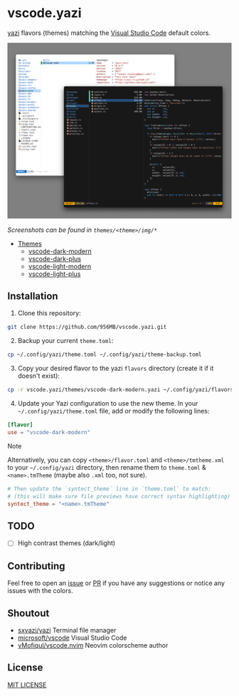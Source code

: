 # vscode.yazi

[yazi](https://github.com/sxyazi/yazi) flavors (themes) matching the [Visual Studio Code](https://code.visualstudio.com/) default colors.

![vscode-dark-modern](./img/preview.png)

<!-- TOC -->

_Screenshots can be found in `themes/<theme>/img/*`_

- [Themes](./themes/) 
    - [vscode-dark-modern](./themes/vscode-dark-modern.yazi/)
    - [vscode-dark-plus](./themes/vscode-dark-plus.yazi/)
    - [vscode-light-modern](./themes/vscode-light-modern.yazi/)
    - [vscode-light-plus](./themes/vscode-light-plus.yazi/)

<!-- /TOC -->

## Installation

1. Clone this repository:

```bash
git clone https://github.com/956MB/vscode.yazi.git
```

2. Backup your current `theme.toml`:

```bash
cp ~/.config/yazi/theme.toml ~/.config/yazi/theme-backup.toml
```

3. Copy your desired flavor to the yazi `flavors` directory (create it if it doesn't exist):

```bash
cp -r vscode.yazi/themes/vscode-dark-modern.yazi ~/.config/yazi/flavors/
```

4. Update your Yazi configuration to use the new theme. In your `~/.config/yazi/theme.toml` file, add or modify the following lines:

```toml
[flavor]
use = "vscode-dark-modern"
```

>[!NOTE]
> Alternatively, you can copy `<theme>/flavor.toml` and `<theme>/tmtheme.xml` to your `~/.config/yazi` directory, then rename them to `theme.toml` & `<name>.tmTheme` (maybe also `.xml` too, not sure).
>
> ```toml
> # Then update the `syntect_theme` line in `theme.toml` to match:
> # (this will make sure file previews have correct syntax highlighting)
> syntect_theme = "<name>.tmTheme"
> ```

## TODO

- [ ] High contrast themes (dark/light)

## Contributing

Feel free to open an [issue](https://github.com/956MB/vscode.yazi/issues) or [PR](https://github.com/956MB/vscode.yazi/pulls) if you have any suggestions or notice any issues with the colors.

## Shoutout

- [sxyazi/yazi](https://github.com/sxyazi/yazi) Terminal file manager
- [microsoft/vscode](https://github.com/microsoft/vscode) Visual Studio Code
- [vMofiqul/vscode.nvim](https://github.com/Mofiqul/vscode.nvim) Neovim colorscheme author

## License

[MIT LICENSE](./LICENSE)
